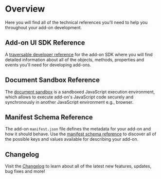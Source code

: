 # Overview

Here you will find all of the technical references you'll need to help you throughout your add-on development.

## Add-on UI SDK Reference

A [traversable developer reference](./addonsdk/) for the add-on SDK where you will find detailed information about all of the objects, methods, properties and events you'll need for developing add-ons.

## Document Sandbox Reference

The [document sandbox](./document-sandbox/) is a sandboxed JavaScript execution environment, which allows to execute add-on's JavaScript code securely and synchronously in another JavaScript environment e.g., browser.

## Manifest Schema Reference

The add-on `manifest.json` file defines the metadata for your add-on and how it should behave. Use the [manifest schema reference](./manifest/) to discover all of the possible keys and values available for describing your add-on.

## Changelog

Visit the [Changelog](../guides/getting_started/changelog.md) to learn about all of the latest new features, updates, bug fixes and more!
